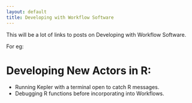 ```yaml
---
layout: default
title: Developing with Workflow Software
---
```


This will be a lot of links to posts on Developing with Workflow Software.

For eg:

# Developing New Actors in R:

* Running Kepler with a terminal open to catch R messages.
* Debugging R functions before incorporating into Workflows.
